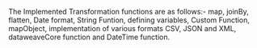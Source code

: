 The Implemented Transformation functions are as follows:-
map, joinBy, flatten, Date format, String Funtion, defining variables, Custom Function, mapObject, implementation of various formats CSV, JSON and XML, dataweaveCore function and DateTime function.
